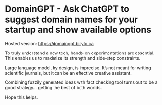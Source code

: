# DomainGPT - Ask ChatGPT to suggest domain names for your startup and show available options

Hosted version: https://domaingpt.billylo.ca

To truly understand a new tech, hands-on experimentations are essential. This enables us to maximize its strength and side-step constraints.

Large language model, by design, is imprecise. It’s not meant for writing scientific journals, but it can be an effective creative assistant.

Combining fuzzily generated ideas with fact checking tool turns out to be a good strategy… getting the best of both worlds.

Hope this helps.
 

